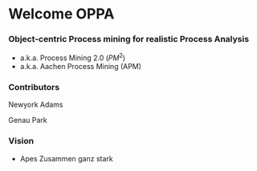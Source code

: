 # Welcome OPPA

### Object-centric Process mining for realistic Process Analysis

- a.k.a. Process Mining 2.0 ($PM^2$)
- a.k.a. Aachen Process Mining (APM)

### Contributors

Newyork Adams

Genau Park

### Vision

- Apes Zusammen ganz stark
